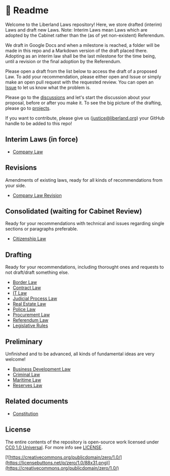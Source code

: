 # 📒 Readme

Welcome to the Liberland Laws repository! Here, we store drafted (interim) Laws and draft new Laws. Note: Interim Laws mean Laws which are adopted by the Cabinet rather than the (as of yet non-existent) Referendum.

We draft in Google Docs and when a milestone is reached, a folder will be made in this repo and a Markdown version of the draft placed there. Adopting as an interim law shall be the last milestone for the time being, until a revision or the final adoption by the Referendum.

Please open a draft from the list below to access the draft of a proposed Law. To add your recommendation, please either open and Issue or simply make an open pull request with the requested review. You can open an [Issue](https://github.com/liberland/laws/issues) to let us know what the problem is.

Please go to the [discussions](https://github.com/liberland/laws/discussions) and let's start the discussion about your proposal, before or after you make it. To see the big picture of the drafting, please go to [projects](https://github.com/liberland/laws/projects?type=new).

If you want to contribute, please give us (justice@liberland.org) your GitHub handle to be added to this repo!

## Interim Laws (in force)

* [Company Law](in-force/in-force-interim/company-law.md)

## Revisions

Amendments of existing laws, ready for all kinds of recommendations from your side.

* [Company Law Revision](drafting/revisions/company-law-revision.md)

## Consolidated (waiting for Cabinet Review)

Ready for your recommendations with technical and issues regarding single sections or paragraphs preferable.

* [Citizenship Law](drafting/consolidated/citizenship-law.md)

## Drafting

Ready for your recommendations, including thorought ones and requests to not draft/draft something else.

* [Border Law](https://github.com/liberland/laws/blob/Laws-Current/drafting/drafts/border_law.md)
* [Contract Law](drafting/drafts/contracts-law.md)
* [IT Law](https://github.com/liberland/laws/blob/Laws-Current/drafting/drafts/InformationTechnologyLaw.md)
* [Judicial Process Law](drafting/drafts/judical-process-law.md)
* [Real Estate Law](drafting/drafts/real-estate-law.md)
* [Police Law](drafting/drafts/police-law.md)
* [Procurement Law](drafting/drafts/procurement-law.md)
* [Referendum Law](drafting/drafts/referendum-law.md)
* [Legislative Rules](https://github.com/liberland/laws/blob/Laws-Current/drafting/drafts/legislative-rules.md)

## Preliminary

Unfinished and to be advanced, all kinds of fundamental ideas are very welcome!

* [Business Development Law](https://docs.google.com/document/d/1F-HBduCHEahdMn6a2XZAwjtSog4axq1B8FRg4k9G2OA/edit)
* [Criminal Law](drafting/preliminary/criminal-law.md)
* [Maritime Law](drafting/preliminary/maritime-law.md)
* [Reserves Law](drafting/preliminary/reserves-law.md)

## Related documents

* [Constitution](https://github.com/liberland/constitution/blob/master/Constitution.md)

## License

The entire contents of the repository is open-source work licensed under [CC0 1.0 Universal](https://creativecommons.org/publicdomain/zero/1.0/). For more info see [LICENSE](LICENSE/).

[![https://creativecommons.org/publicdomain/zero/1.0/](https://licensebuttons.net/p/zero/1.0/88x31.png)](https://creativecommons.org/publicdomain/zero/1.0/)
